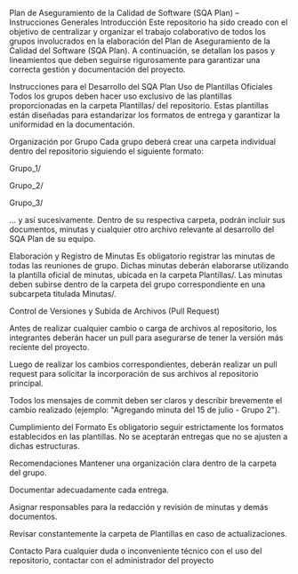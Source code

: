 Plan de Aseguramiento de la Calidad de Software (SQA Plan) – Instrucciones Generales
Introducción
Este repositorio ha sido creado con el objetivo de centralizar y organizar el trabajo colaborativo de todos los grupos involucrados en la elaboración del Plan de Aseguramiento de la Calidad del Software (SQA Plan). A continuación, se detallan los pasos y lineamientos que deben seguirse rigurosamente para garantizar una correcta gestión y documentación del proyecto.

Instrucciones para el Desarrollo del SQA Plan
Uso de Plantillas Oficiales
Todos los grupos deben hacer uso exclusivo de las plantillas proporcionadas en la carpeta Plantillas/ del repositorio. Estas plantillas están diseñadas para estandarizar los formatos de entrega y garantizar la uniformidad en la documentación.

Organización por Grupo
Cada grupo deberá crear una carpeta individual dentro del repositorio siguiendo el siguiente formato:

Grupo_1/

Grupo_2/

Grupo_3/

... y así sucesivamente.
Dentro de su respectiva carpeta, podrán incluir sus documentos, minutas y cualquier otro archivo relevante al desarrollo del SQA Plan de su equipo.

Elaboración y Registro de Minutas
Es obligatorio registrar las minutas de todas las reuniones de grupo. Dichas minutas deberán elaborarse utilizando la plantilla oficial de minutas, ubicada en la carpeta Plantillas/.
Las minutas deben subirse dentro de la carpeta del grupo correspondiente en una subcarpeta titulada Minutas/.

Control de Versiones y Subida de Archivos (Pull Request)

Antes de realizar cualquier cambio o carga de archivos al repositorio, los integrantes deberán hacer un pull para asegurarse de tener la versión más reciente del proyecto.

Luego de realizar los cambios correspondientes, deberán realizar un pull request para solicitar la incorporación de sus archivos al repositorio principal.

Todos los mensajes de commit deben ser claros y describir brevemente el cambio realizado (ejemplo: "Agregando minuta del 15 de julio - Grupo 2").

Cumplimiento del Formato
Es obligatorio seguir estrictamente los formatos establecidos en las plantillas. No se aceptarán entregas que no se ajusten a dichas estructuras.

Recomendaciones
Mantener una organización clara dentro de la carpeta del grupo.

Documentar adecuadamente cada entrega.

Asignar responsables para la redacción y revisión de minutas y demás documentos.

Revisar constantemente la carpeta de Plantillas en caso de actualizaciones.

Contacto
Para cualquier duda o inconveniente técnico con el uso del repositorio, contactar con el administrador del proyecto
